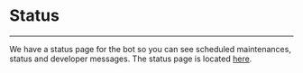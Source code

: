# Status
---
We have a status page for the bot so you can see scheduled maintenances, status and developer messages. The status page is located [here](https://emojifier.statuspage.io).
